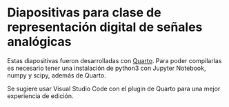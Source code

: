 # Diapositivas para clase de representación digital de señales analógicas

Estas diapositivas fueron desarrolladas con [Quarto](https://quarto.org/). Para poder compilarlas es necesario tener una instalación de python3 con Jupyter Notebook, numpy y scipy, además de Quarto.

Se sugiere usar Visual Studio Code con el plugin de Quarto para una mejor experiencia de edición.
